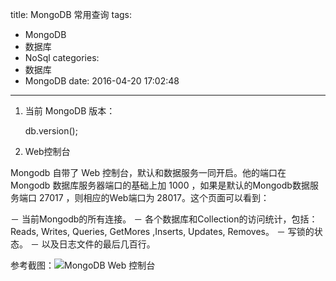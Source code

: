 title: MongoDB 常用查询
tags:
  - MongoDB
  - 数据库
  - NoSql
categories:
  - 数据库
  - MongoDB
date: 2016-04-20 17:02:48
---


1. 当前 MongoDB 版本：

    db.version();

<!-- more -->

2. Web控制台

  Mongodb 自带了 Web 控制台，默认和数据服务一同开启。他的端口在 Mongodb 数据库服务器端口的基础上加 1000 ，如果是默认的Mongodb数据服务端口  27017 ，则相应的Web端口为 28017。这个页面可以看到：

  － 当前Mongodb的所有连接。
  － 各个数据库和Collection的访问统计，包括：Reads, Writes, Queries, GetMores ,Inserts, Updates, Removes。
  － 写锁的状态。
  － 以及日志文件的最后几百行。

  参考截图：![MongoDB Web 控制台](/uploads/20160511/mongoDB-web-console.png)
